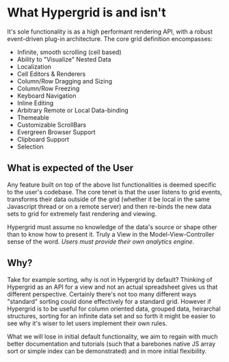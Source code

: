 # What Hypergrid is and isn't 

It's sole functionality is as a high performant rendering API, with a robust event-driven plug-in architecture. 
The core grid definition encompasses:

* Infinite, smooth scrolling (cell based)
* Ability to "Visualize" Nested Data
* Localization
* Cell Editors & Renderers
* Column/Row Dragging and Sizing
* Column/Row Freezing
* Keyboard Navigation
* Inline Editing
* Arbitrary Remote or Local Data-binding
* Themeable
* Customizable ScrollBars
* Evergreen Browser Support
* Clipboard Support
* Selection

## What is expected of the User

Any feature built on top of the above list functionalities is deemed specific to the user's codebase. 
The core tenet is that the user listens to grid events, transforms their data outside of the grid (whether it be local in the same Javascript thread or on a remote server) and then re-binds the new data sets to grid for extremely fast rendering and viewing.

Hypergrid must assume no knowledge of the data's source or shape other than to know how to present it. 
Truly a View in the Model-View-Controller sense of the word. *Users must provide their own analytics engine*. 

## Why?

Take for example sorting, why is not in Hypergrid by default? 
Thinking of Hypergrid as an API for a view and not an actual spreadsheet gives us that different perspective. 
Certainly there's not too many different ways "standard" sorting could done effectively for a standard grid. 
However if Hypergrid is to be useful for column oriented data, grouped data, heirarchal structures, sorting for an infinite data set and so forth it might be easier to see why it's wiser to let users implement their own rules. 

What we will lose in initial default functionality, 
we aim to regain with much better documentation and tutorials (such that a barebones native JS array sort or simple index can be demonstrated) and in more initial flexibility.
